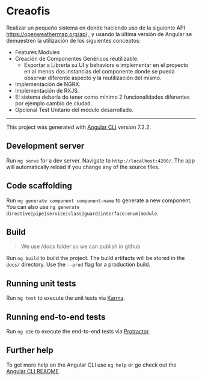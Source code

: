 # Creaofis

Realizar un pequeño sistema en donde haciendo uso de la siguiente API https://openweathermap.org/api , y usando la última versión de Angular se demuestren la utilización de los siguientes conceptos:

- Features Modules
- Creación de Componentes Genéricos reutilizable.
  - Exportar a Librería su UI y behaviors e implementar en el proyecto en al menos dos instancias del componente donde se pueda observar diferente aspecto y la reutilización del mismo.
- Implementación de NGRX.
- Implementación de RXJS.
- El sistema debería de tener como mínimo 2 funcionalidades diferentes por ejemplo cambio de ciudad.
- Opcional Test Unitario del módulo desarrollado.

---

This project was generated with [Angular CLI](https://github.com/angular/angular-cli) version 7.2.2.

## Development server

Run `ng serve` for a dev server. Navigate to `http://localhost:4200/`. The app will automatically reload if you change any of the source files.

## Code scaffolding

Run `ng generate component component-name` to generate a new component. You can also use `ng generate directive|pipe|service|class|guard|interface|enum|module`.

## Build

> We use /docs folder so we can publish in github

Run `ng build` to build the project. The build artifacts will be stored in the `docs/` directory. Use the `--prod` flag for a production build.

## Running unit tests

Run `ng test` to execute the unit tests via [Karma](https://karma-runner.github.io).

## Running end-to-end tests

Run `ng e2e` to execute the end-to-end tests via [Protractor](http://www.protractortest.org/).

## Further help

To get more help on the Angular CLI use `ng help` or go check out the [Angular CLI README](https://github.com/angular/angular-cli/blob/master/README.md).
